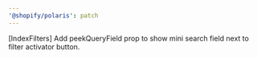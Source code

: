 ```yaml
---
'@shopify/polaris': patch
---
```


[IndexFilters] Add peekQueryField prop to show mini search field next to filter activator button.
